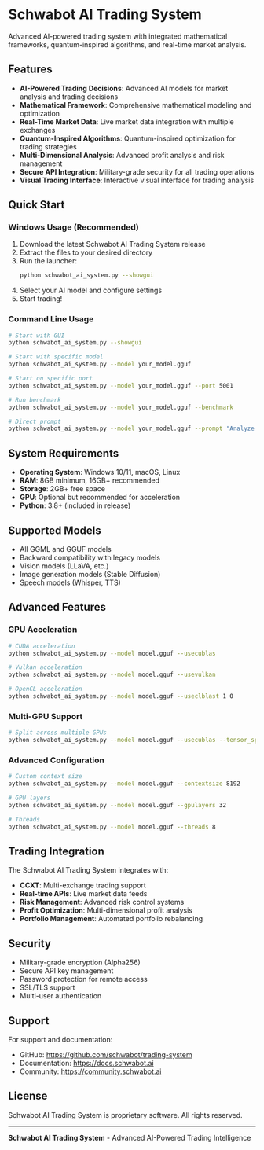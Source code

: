 # Schwabot AI Trading System

Advanced AI-powered trading system with integrated mathematical frameworks, quantum-inspired algorithms, and real-time market analysis.

## Features

- **AI-Powered Trading Decisions**: Advanced AI models for market analysis and trading decisions
- **Mathematical Framework**: Comprehensive mathematical modeling and optimization
- **Real-Time Market Data**: Live market data integration with multiple exchanges
- **Quantum-Inspired Algorithms**: Quantum-inspired optimization for trading strategies
- **Multi-Dimensional Analysis**: Advanced profit analysis and risk management
- **Secure API Integration**: Military-grade security for all trading operations
- **Visual Trading Interface**: Interactive visual interface for trading analysis

## Quick Start

### Windows Usage (Recommended)

1. Download the latest Schwabot AI Trading System release
2. Extract the files to your desired directory
3. Run the launcher:
   ```bash
   python schwabot_ai_system.py --showgui
   ```
4. Select your AI model and configure settings
5. Start trading!

### Command Line Usage

```bash
# Start with GUI
python schwabot_ai_system.py --showgui

# Start with specific model
python schwabot_ai_system.py --model your_model.gguf

# Start on specific port
python schwabot_ai_system.py --model your_model.gguf --port 5001

# Run benchmark
python schwabot_ai_system.py --model your_model.gguf --benchmark

# Direct prompt
python schwabot_ai_system.py --model your_model.gguf --prompt "Analyze market conditions"
```

## System Requirements

- **Operating System**: Windows 10/11, macOS, Linux
- **RAM**: 8GB minimum, 16GB+ recommended
- **Storage**: 2GB+ free space
- **GPU**: Optional but recommended for acceleration
- **Python**: 3.8+ (included in release)

## Supported Models

- All GGML and GGUF models
- Backward compatibility with legacy models
- Vision models (LLaVA, etc.)
- Image generation models (Stable Diffusion)
- Speech models (Whisper, TTS)

## Advanced Features

### GPU Acceleration
```bash
# CUDA acceleration
python schwabot_ai_system.py --model model.gguf --usecublas

# Vulkan acceleration
python schwabot_ai_system.py --model model.gguf --usevulkan

# OpenCL acceleration
python schwabot_ai_system.py --model model.gguf --useclblast 1 0
```

### Multi-GPU Support
```bash
# Split across multiple GPUs
python schwabot_ai_system.py --model model.gguf --usecublas --tensor_split 7 3
```

### Advanced Configuration
```bash
# Custom context size
python schwabot_ai_system.py --model model.gguf --contextsize 8192

# GPU layers
python schwabot_ai_system.py --model model.gguf --gpulayers 32

# Threads
python schwabot_ai_system.py --model model.gguf --threads 8
```

## Trading Integration

The Schwabot AI Trading System integrates with:

- **CCXT**: Multi-exchange trading support
- **Real-time APIs**: Live market data feeds
- **Risk Management**: Advanced risk control systems
- **Profit Optimization**: Multi-dimensional profit analysis
- **Portfolio Management**: Automated portfolio rebalancing

## Security

- Military-grade encryption (Alpha256)
- Secure API key management
- Password protection for remote access
- SSL/TLS support
- Multi-user authentication

## Support

For support and documentation:
- GitHub: https://github.com/schwabot/trading-system
- Documentation: https://docs.schwabot.ai
- Community: https://community.schwabot.ai

## License

Schwabot AI Trading System is proprietary software.
All rights reserved.

---

**Schwabot AI Trading System** - Advanced AI-Powered Trading Intelligence
